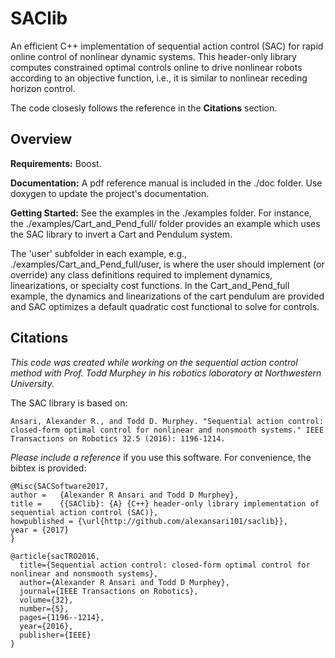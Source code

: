 # SAClib

An efficient C++ implementation of sequential action control (SAC) for rapid online control of nonlinear dynamic systems.  This header-only library computes constrained optimal controls online to drive nonlinear robots according to an objective function, i.e., it is similar to nonlinear receding horizon control.  

The code closesly follows the reference in the **Citations** section.

## Overview

**Requirements:** Boost.

**Documentation:** A pdf reference manual is included in the ./doc folder.  Use doxygen to update the project's documentation.

**Getting Started:** See the examples in the ./examples folder.  For instance, the ./examples/Cart_and_Pend_full/ folder provides an example which uses the SAC library to invert a Cart and Pendulum system.  

The 'user' subfolder in each example, e.g., ./examples/Cart_and_Pend_full/user, is where the user should implement (or override) any class definitions required to implement dynamics, linearizations, or specialty cost functions.  In the Cart_and_Pend_full example, the dynamics and linearizations of the cart pendulum are provided and SAC optimizes a default quadratic cost functional to solve for controls.

## Citations

*This code was created while working on the sequential action control method with Prof. Todd Murphey in his robotics laboratory at Northwestern University.*

The SAC library is based on:

```
Ansari, Alexander R., and Todd D. Murphey. "Sequential action control: closed-form optimal control for nonlinear and nonsmooth systems." IEEE Transactions on Robotics 32.5 (2016): 1196-1214.
```

*Please include a reference* if you use this software.  For convenience, the bibtex is provided:

```
@Misc{SACSoftware2017,
author =   {Alexander R Ansari and Todd D Murphey},
title =    {{SAClib}: {A} {C++} header-only library implementation of sequential action control (SAC)},
howpublished = {\url{http://github.com/alexansari101/saclib}},
year = {2017}
}

@article{sacTRO2016,
  title={Sequential action control: closed-form optimal control for nonlinear and nonsmooth systems},
  author={Alexander R Ansari and Todd D Murphey},
  journal={IEEE Transactions on Robotics},
  volume={32},
  number={5},
  pages={1196--1214},
  year={2016},
  publisher={IEEE}
}
```
